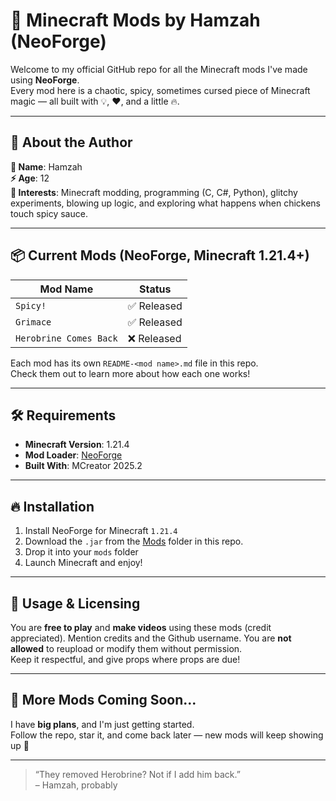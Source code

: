 # 🚀 Minecraft Mods by Hamzah (NeoForge)

Welcome to my official GitHub repo for all the Minecraft mods I've made using **NeoForge**.  
Every mod here is a chaotic, spicy, sometimes cursed piece of Minecraft magic — all built with 💡, ❤️, and a little 🔥.

---

## 🧠 About the Author

**👤 Name**: Hamzah  
**⚡ Age**: 12  
**🧪 Interests**: Minecraft modding, programming (C, C#, Python), glitchy experiments, blowing up logic, and exploring what happens when chickens touch spicy sauce.

---

## 📦 Current Mods (NeoForge, Minecraft 1.21.4+)

| Mod Name              | Status   |
| --------------------- | -------- |
| `Spicy!`              | ✅ Released |
| `Grimace`             | ✅ Released |
| `Herobrine Comes Back`| ❌ Released |

Each mod has its own `README-<mod name>.md` file in this repo.  
Check them out to learn more about how each one works!

---

## 🛠️ Requirements

- **Minecraft Version**: 1.21.4  
- **Mod Loader**: [NeoForge](https://neoforged.net/)  
- **Built With**: MCreator 2025.2  

---

## 🔥 Installation

1. Install NeoForge for Minecraft `1.21.4`
2. Download the `.jar` from the [Mods]([https://github.com/HamzahHossam12121/NeoForge-Cool-Mods-/tree/main/Mods) folder in this repo.
3. Drop it into your `mods` folder
4. Launch Minecraft and enjoy!

---

## 📣 Usage & Licensing

You are **free to play** and **make videos** using these mods (credit appreciated). Mention credits and the Github username. 
You are **not allowed** to reupload or modify them without permission.  
Keep it respectful, and give props where props are due!

---

## 🧠 More Mods Coming Soon...

I have **big plans**, and I'm just getting started.  
Follow the repo, star it, and come back later — new mods will keep showing up 👀

---

> “They removed Herobrine? Not if I add him back.”  
> – Hamzah, probably
